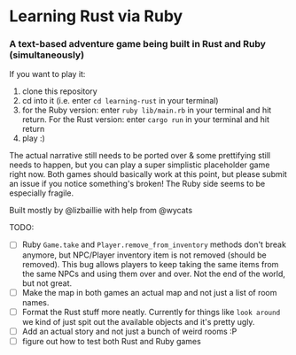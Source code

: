 # Learning Rust via Ruby

### A text-based adventure game being built in Rust and Ruby (simultaneously)

If you want to play it:

1. clone this repository
2. cd into it (i.e. enter `cd learning-rust` in your terminal)
3. for the Ruby version: enter `ruby lib/main.rb` in your terminal and hit return. For the Rust version: enter `cargo run` in your terminal and hit return
4. play :)

The actual narrative still needs to be ported over & some prettifying still needs to happen, but you can play a super simplistic placeholder game right now. Both games should basically work at this point, but please submit an issue if you notice something's broken! The Ruby side seems to be especially fragile.

Built mostly by @lizbaillie with help from @wycats

TODO:
- [ ] Ruby `Game.take` and `Player.remove_from_inventory` methods don't break anymore, but NPC/Player inventory item is not removed (should be removed). This bug allows players to keep taking the same items from the same NPCs and using them over and over. Not the end of the world, but not great.
- [ ] Make the map in both games an actual map and not just a list of room names.
- [ ] Format the Rust stuff more neatly. Currently for things like `look around` we kind of just spit out the available objects and it's pretty ugly.
- [ ] Add an actual story and not just a bunch of weird rooms :P
- [ ] figure out how to test both Rust and Ruby games
